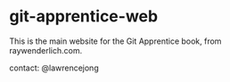 # git-apprentice-web

This is the main website for the Git Apprentice book, from
raywenderlich.com.

contact: @lawrencejong

